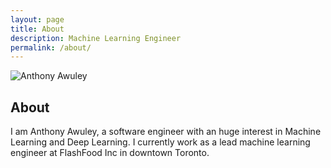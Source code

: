 ```yaml
---
layout: page
title: About
description: Machine Learning Engineer
permalink: /about/
---
```


<img itemprop="image" class="img-rounded" src="http://anthonyawuley.com/images/me.jpg" alt="Anthony Awuley">

## About

I am Anthony Awuley, a software engineer with an huge interest in Machine
Learning and Deep Learning. I currently work as a lead machine learning
engineer at FlashFood Inc in downtown Toronto.
